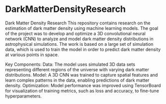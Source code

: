 # DarkMatterDensityResearch

Dark Matter Density Research
This repository contains research on the estimation of dark matter density using machine learning models. The goal of the project was to develop and optimize a 3D convolutional neural network (CNN) to analyze and model dark matter density distributions in astrophysical simulations. The work is based on a large set of simulation data, which is used to train the model in order to predict dark matter density at various points in space.

Key Components:
Data: The model uses simulated 3D data sets representing different regions of the universe with varying dark matter distributions.
Model: A 3D CNN was trained to capture spatial features and learn complex patterns in the data, enabling predictions of dark matter density.
Optimization: Model performance was improved using TensorBoard for visualization of training metrics, such as loss and accuracy, to fine-tune hyperparameters.
